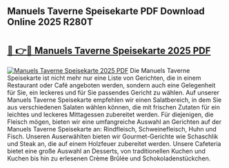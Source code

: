 ## Manuels Taverne Speisekarte PDF Download Online 2025 R280T

# <h2><a href="http://gcd5jz.nevu.top/?p=Manuels+Taverne+Speisekarte">🔗 👉🔴 Manuels Taverne Speisekarte 2025 PDF</a></h2>

[![Manuels Taverne Speisekarte 2025 PDF](https://i.imgur.com/dBaPXMq.png)](http://gcd5jz.nevu.top/?p=Manuels+Taverne+Speisekarte)
Die Manuels Taverne Speisekarte ist nicht mehr nur eine Liste von Gerichten, die in einem Restaurant oder Café angeboten werden, sondern auch eine Gelegenheit für Sie, ein leckeres und für Sie passendes Gericht zu wählen. Auf unserer Manuels Taverne Speisekarte empfehlen wir einen Salatbereich, in dem Sie aus verschiedenen Salaten wählen können, die mit frischen Zutaten für ein leichtes und leckeres Mittagessen zubereitet werden. Für diejenigen, die Fleisch mögen, bieten wir eine umfangreiche Auswahl an Gerichten auf der Manuels Taverne Speisekarte an: Rindfleisch, Schweinefleisch, Huhn und Fisch. Unseren Auserwählten bieten wir Gourmet-Gerichte wie Schaschlik und Steak an, die auf einem Holzfeuer zubereitet werden. Unsere Cafeteria bietet eine große Auswahl an Desserts, von traditionellen Kuchen und Kuchen bis hin zu erlesenen Crème Brûlée und Schokoladenstückchen.
